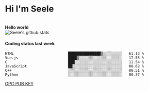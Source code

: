 <h1>Hi I'm Seele</h1>
<br>
<b> Hello world</b>
<br>
<img src="https://github-readme-stats.vercel.app/api?username=Seele0oO&show_icons=true&icon_color=0366d6&bg_color=ffffff&hide_title=true&hide=contribs&include_all_commits=true" alt="Seele's github stats"/>
<br>

<h4>Coding status last week </h4>

<!--START_SECTION:waka-->

```text
HTML                         ███████████████▒░░░░░░░░░   61.13 %
Vue.js                       ████▒░░░░░░░░░░░░░░░░░░░░   17.55 %
C                            ███░░░░░░░░░░░░░░░░░░░░░░   11.54 %
JavaScript                   ██░░░░░░░░░░░░░░░░░░░░░░░   08.62 %
C++                          ░░░░░░░░░░░░░░░░░░░░░░░░░   00.51 %
Python                       ░░░░░░░░░░░░░░░░░░░░░░░░░   00.37 %
```

<!--END_SECTION:waka-->



[GPG PUB KEY](https://keys.openpgp.org/vks/v1/by-fingerprint/3FCE91BF5B9666B55B67213C4C57B7824A5B6680)

